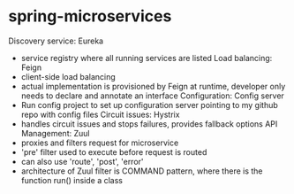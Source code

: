 # spring-microservices

Discovery service: Eureka
- service registry where all running services are listed
Load balancing: Feign
- client-side load balancing
- actual implementation is provisioned by Feign at runtime, developer only needs to declare and annotate an interface
Configuration: Config server
- Run config project to set up configuration server pointing to my github repo with config files
Circuit issues: Hystrix
- handles circuit issues and stops failures, provides fallback options
API Management: Zuul
 - proxies and filters request for microservice
 - 'pre' filter used to execute before request is routed
 - can also use 'route', 'post', 'error'
 - architecture of Zuul filter is COMMAND pattern, where there is the function run() inside a class
